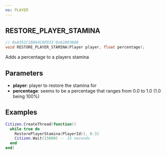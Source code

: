 ```yaml
---
ns: PLAYER
---
```

## RESTORE_PLAYER_STAMINA

```c
// 0xA352C1B864CAFD33 0x62A93608
void RESTORE_PLAYER_STAMINA(Player player, float percentage);
```
Adds a percentage to a players stamina

## Parameters
* **player**: player to restore the stamina for
* **percentage**: seems to be a percentage that ranges from 0.0 to 1.0 (1.0 being 100%)

## Examples
```lua
Citizen.CreateThread(function()
  while true do
    RestorePlayerStamina(PlayerId(), 0.3)
    Citizen.Wait(15000) -- 15 seconds
  end
end)
```
